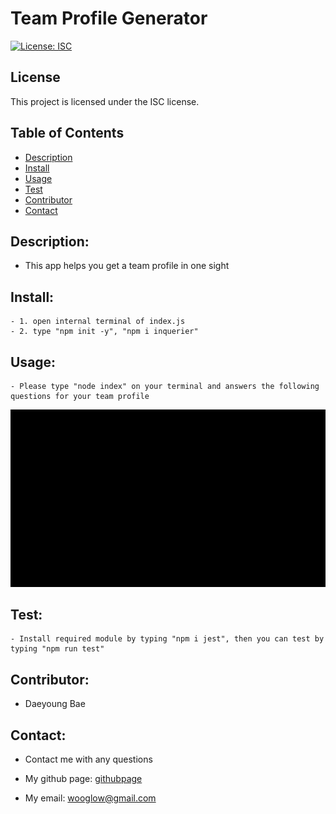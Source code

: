 # Team Profile Generator

  [![License: ISC](https://img.shields.io/badge/License-ISC-blue.svg)](https://opensource.org/licenses/ISC)
  
  ## License
  
  This project is licensed under the ISC license.
  
  

## Table of Contents
- [Description](#description)
- [Install](#install)
- [Usage](#usage)
- [Test](#test)
- [Contributor](#contributor)
- [Contact](#contact)



## Description: 
- This app helps you get a team profile in one sight

## Install:
    - 1. open internal terminal of index.js 
    - 2. type "npm init -y", "npm i inquerier"

## Usage: 
    - Please type "node index" on your terminal and answers the following questions for your team profile

![usagevideo](./src/team-profile-generator-trial-video.gif)    


## Test:  
    - Install required module by typing "npm i jest", then you can test by typing "npm run test" 

## Contributor:  
- Daeyoung Bae 

## Contact:
- Contact me with any questions
- My github page: [githubpage](https://github.com/wooglow)

- My email: wooglow@gmail.com
